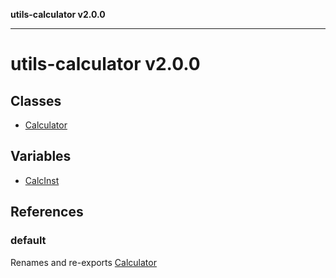 **utils-calculator v2.0.0**

***

# utils-calculator v2.0.0

## Classes

- [Calculator](classes/Calculator.md)

## Variables

- [CalcInst](variables/CalcInst.md)

## References

### default

Renames and re-exports [Calculator](classes/Calculator.md)
